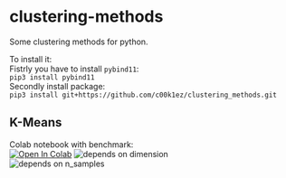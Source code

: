# clustering-methods

Some clustering methods for python.  

To install it:  
Fistrly you have to install ```pybind11```:  
```pip3 install pybind11```  
Secondly install package:  
```pip3 install git+https://github.com/c00k1ez/clustering_methods.git```  

## K-Means
Colab notebook with benchmark:  
[![Open In Colab](https://colab.research.google.com/assets/colab-badge.svg)](https://colab.research.google.com/drive/1cKqzcxALktictMGuwADflVwIw7sprDvR)
![depends on dimension](https://github.com/c00k1ez/clustering_methods/blob/master/imgs/dim_plot.png)  
![depends on n_samples](https://github.com/c00k1ez/clustering_methods/blob/master/imgs/n_samples_plot.png)
